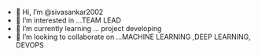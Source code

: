 - 👋 Hi, I’m @sivasankar2002
- 👀 I’m interested in ...TEAM LEAD
- 🌱 I’m currently learning ... project developing
- 💞️ I’m looking to collaborate on ...MACHINE LEARNING ,DEEP LEARNING, DEVOPS


<!---
sivasankar2002/sivasankar2002 is a ✨ special ✨ repository because its `README.md` (this file) appears on your GitHub profile.
You can click the Preview link to take a look at your changes.
--->
